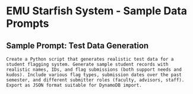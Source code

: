 # EMU Starfish System - Sample Data Prompts

## Sample Prompt: Test Data Generation
```
Create a Python script that generates realistic test data for a student flagging system. Generate sample student records with realistic names, IDs, and flag submissions (both support needs and kudos). Include various flag types, submission dates over the past semester, and different submitter roles (faculty, advisors, staff). Export as JSON format suitable for DynamoDB import.
```
